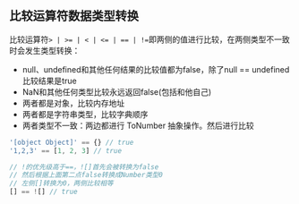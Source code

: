

## 比较运算符数据类型转换
比较运算符`> | >= | < | <= | == | !=`即两侧的值进行比较，在两侧类型不一致时会发生类型转换：

* null、undefined和其他任何结果的比较值都为false，除了null == undefined比较结果是true
* NaN和其他任何类型比较永远返回false(包括和他自己)
* 两者都是对象，比较内存地址
* 两者都是字符串类型，比较字典顺序
* 两者类型不一致：两边都进行 ToNumber 抽象操作。然后进行比较

```js
'[object Object]' == {} // true
'1,2,3' == [1, 2, 3] // true

// !的优先级高于==，![]首先会被转换为false
// 然后根据上面第二点false转换成Number类型0
// 左侧[]转换为0，两侧比较相等
[] == ![] // true
```




